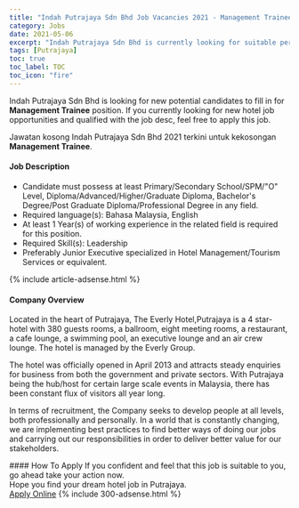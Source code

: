 ```yaml
---
title: "Indah Putrajaya Sdn Bhd Job Vacancies 2021 - Management Trainee" 
category: Jobs 
date: 2021-05-06 
excerpt: "Indah Putrajaya Sdn Bhd is currently looking for suitable person to fill in the Management Trainee which positioned at Putrajaya" 
tags: [Putrajaya] 
toc: true 
toc_label: TOC 
toc_icon: "fire" 
--- 
```


<p>Indah Putrajaya Sdn Bhd is looking for new potential candidates to fill in for <b>Management Trainee</b> position. If you currently looking for new hotel job opportunities and qualified with the job desc, feel free to apply this job.
</p>Jawatan kosong Indah Putrajaya Sdn Bhd 2021 terkini untuk kekosongan <b>Management Trainee</b>. 
<div><div><h4>Job Description</h4></div><div><div><span><div><ul><li>Candidate must possess at least Primary/Secondary School/SPM/"O" Level, Diploma/Advanced/Higher/Graduate Diploma, Bachelor's Degree/Post Graduate Diploma/Professional Degree&#160;in any field.</li><li>Required language(s):&#160;Bahasa Malaysia, English</li><li>At least 1&#160;Year(s) of working experience in the related field is required for this position.</li><li>Required Skill(s): Leadership</li><li>Preferably Junior Executive specialized in Hotel Management/Tourism Services or equivalent.</li></ul></div></span></div></div></div> 
{% include article-adsense.html %} 
<div><div><h4>Company Overview</h4></div><div><div><span><div><p>Located in the heart of Putrajaya, The Everly Hotel,Putrajaya is a 4 star-hotel with 380 guests rooms, a ballroom, eight meeting rooms, a restaurant, a cafe lounge, a swimming pool, an executive lounge and an air crew lounge. The hotel is managed by the Everly Group.</p><p>The hotel was officially opened in April 2013 and attracts steady enquiries for business from both the government and private sectors. With Putrajaya being the hub/host for certain large scale events in Malaysia, there has been constant flux of visitors all year long.</p><p>In terms of recruitment, the Company seeks to develop people at all levels, both professionally and personally. In a world that is constantly changing, we are implementing best practices to find better ways of doing our jobs and carrying out our responsibilities in order to deliver better value for our stakeholders.&#160;</p></div></span></div></div></div> 
#### How To Apply 
If you confident and feel that this job is suitable to you, go ahead take your action now. <br/> 
Hope you find your dream hotel job in Putrajaya. <br/> 
<a href="https://www.jobstreet.com.my/en/job/management-trainee-4550058?jobId=jobstreet-my-job-4550058" class="btn btn--info" target="_blank" rel="nofollow noopenner">Apply Online</a> 
{% include 300-adsense.html %} 